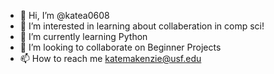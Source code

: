 - 👋 Hi, I’m @katea0608
- 👀 I’m interested in learning about collaberation in comp sci!
- 🌱 I’m currently learning Python
- 💞️ I’m looking to collaborate on Beginner Projects
- 📫 How to reach me katemakenzie@usf.edu

<!---
katea0608/katea0608 is a ✨ special ✨ repository because its `README.md` (this file) appears on your GitHub profile.
You can click the Preview link to take a look at your changes.
--->
